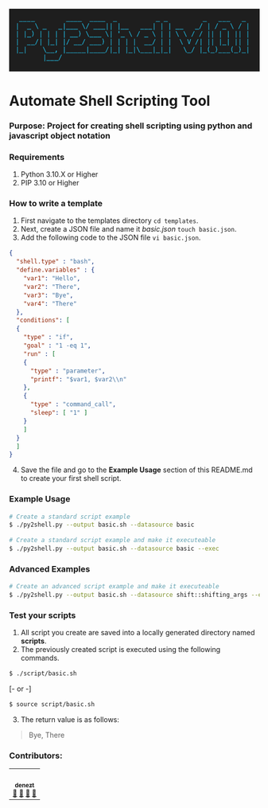 <p align="center">
  <img src="img/logo.png" alt="Application Logo">
</p>

# Automate Shell Scripting Tool
### Purpose: Project for creating shell scripting using python and javascript object notation

### Requirements
1. Python 3.10.X or Higher
2. PIP 3.10 or Higher

### How to write a template
1. First navigate to the templates directory `cd templates`.
2. Next, create a JSON file and name it _basic.json_ `touch basic.json`.
3. Add the following code to the JSON file `vi basic.json`.
``` json
{
  "shell.type" : "bash",
  "define.variables" : {
    "var1": "Hello",
    "var2": "There",
    "var3": "Bye",
    "var4": "There"
  },
  "conditions": [
  {
    "type" : "if",
    "goal" : "1 -eq 1",
    "run" : [
    {
      "type" : "parameter",
      "printf": "$var1, $var2\\n"
    },
    {
      "type" : "command_call",
      "sleep": [ "1" ]
    }
    ]
  }
  ]    
}
```
4. Save the file and go to the **Example Usage** section of this README.md to create your first shell script. 

### Example Usage
``` sh
# Create a standard script example
$ ./py2shell.py --output basic.sh --datasource basic
```

``` sh
# Create a standard script example and make it executeable
$ ./py2shell.py --output basic.sh --datasource basic --exec
```

### Advanced Examples
``` sh
# Create an advanced script example and make it executeable
$ ./py2shell.py --output basic.sh --datasource shift::shifting_args --exec
```


### Test your scripts
1. All script you create are saved into a locally generated directory named **scripts**. 
2. The previously created script is executed using the following commands.
``` sh
$ ./script/basic.sh
```
[- or -]
``` sh
$ source script/basic.sh
```
3. The return value is as follows:
> Bye, There


### Contributors:
<table>
  <tbody>
    <tr>      
      <td align="center">
        <a href="https://github.com/denezt">
          <img src="https://avatars.githubusercontent.com/u/635974?v=4?s=100" width="100px;" alt=""/><br />
          <sub><b>denezt</b></sub>
        </a><br />
        <a href="#question-denezt" title="Answering Questions">💬</a>
        <a href="https://github.com/denezt/automate-shell-scripting/commits?author=denezt" title="Documentation">📖</a>
        <a href="https://github.com/denezt/automate-shell-scripting/pulls?q=is%3Apr+reviewed-by%3Adenezt" title="Reviewed Pull Requests">👀</a>
        <a href="#talk-denezt" title="Talks">📢</a>
      </td>
    </tr>
  </tbody>
</table>


